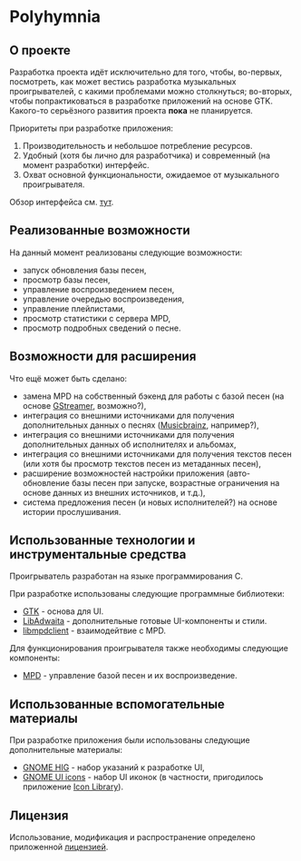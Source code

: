 # Polyhymnia

## О проекте

Разработка проекта идёт исключительно для того, чтобы, во-первых, посмотреть, как может вестись разработка музыкальных проигрывателей, с какими проблемами можно столкнуться; во-вторых, чтобы попрактиковаться в разработке приложений на основе GTK. Какого-то серьёзного развития проекта **пока** не планируется.

Приоритеты при разработке приложения:
1. Производительность и небольшое потребление ресурсов.
2. Удобный (хотя бы лично для разработчика) и современный (на момент разработки) интерфейс.
3. Охват основной функциональности, ожидаемое от музыкального проигрывателя.

Обзор интерфейса см. [тут](./UI.md).

## Реализованные возможности

На данный момент реализованы следующие возможности:
* запуск обновления базы песен,
* просмотр базы песен,
* управление воспроизведением песен,
* управление очередью воспроизведения,
* управление плейлистами,
* просмотр статистики с сервера MPD,
* просмотр подробных сведений о песне.

## Возможности для расширения

Что ещё может быть сделано:
* замена MPD на собственный бэкенд для работы с базой песен (на основе [GStreamer](https://gstreamer.freedesktop.org/), возможно?),
* интеграция со внешними источниками для получения дополнительных данных о песнях ([Musicbrainz](https://musicbrainz.org/), например?),
* интеграция со внешними источниками для получения дополнительных данных об исполнителях и альбомах,
* интеграция со внешними источниками для получения текстов песен (или хотя бы просмотр текстов песен из метаданных песен),
* расширение возможностей настройки приложения (авто-обновление базы песен при запуске, возрастные ограничения на основе данных из внешних источников, и т.д.),
* система предложения песен (и новых исполнителей?) на основе истории прослушивания.

## Использованные технологии и инструментальные средства

Проигрыватель разработан на языке программирования C.

При разработке использованы следующие программные библиотеки:
* [GTK](https://gitlab.gnome.org/GNOME/gtk/) - основа для UI.
* [LibAdwaita](https://gitlab.gnome.org/GNOME/libadwaita) - дополнительные готовые UI-компоненты и стили.
* [libmpdclient](https://github.com/MusicPlayerDaemon/libmpdclient) - взаимодейтвие с MPD.

Для функционирования проигрывателя также необходимы следующие компоненты:
* [MPD](https://www.musicpd.org/) - управление базой песен и их воспроизведение.

## Использованные вспомогательные материалы

При разработке приложения были использованы следующие дополнительные материалы:
* [GNOME HIG](https://developer.gnome.org/hig/index.html) - набор указаний к разработке UI,
* [GNOME UI icons](https://developer.gnome.org/hig/guidelines/ui-icons.html) - набор UI иконок (в частности, пригодилось приложение [Icon Library](https://flathub.org/apps/org.gnome.design.IconLibrary)).

## Лицензия
Использование, модификация и распространение определено приложенной [лицензией](./LICENSE).